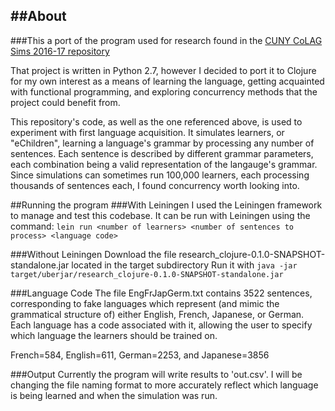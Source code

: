 ##About
-------
###This a port of the program used for research found in the [CUNY CoLAG Sims 2016-17 repository](https://github.com/malancas/CUNY-CoLAG-Sims-2016-17)

That project is written in Python 2.7, however I decided to port it to Clojure for my own interest as a means of learning the language, getting acquainted with functional programming, and exploring concurrency methods that the project could benefit from.

This repository's code, as well as the one referenced above, is used to experiment with first language acquisition. It simulates learners, or "eChildren", learning a language's grammar by processing any number of sentences. Each sentence is described by different grammar parameters, each combination being a valid representation of the langauge's grammar. Since simulations can sometimes run 100,000 learners, each processing thousands of sentences each, I found concurrency worth looking into.

##Running the program
###With Leiningen
I used the Leiningen framework to manage and test this codebase. It can be run with Leiningen using the command:
`lein run <number of learners> <number of sentences to process> <language code>`

###Without Leiningen
Download the file research_clojure-0.1.0-SNAPSHOT-standalone.jar located in the target subdirectory
Run it with `java -jar target/uberjar/research_clojure-0.1.0-SNAPSHOT-standalone.jar`

###Language Code
The file EngFrJapGerm.txt contains 3522 sentences, corresponding to fake languages which represent (and mimic the grammatical structure of) either English, French, Japanese, or German. Each language has a code associated with it, allowing the user to specify which language the learners should be trained on.

French=584, English=611, German=2253, and Japanese=3856

###Output
Currently the program will write results to 'out.csv'. I will be changing the file naming format to more accurately reflect which language is being learned and when the simulation was run.